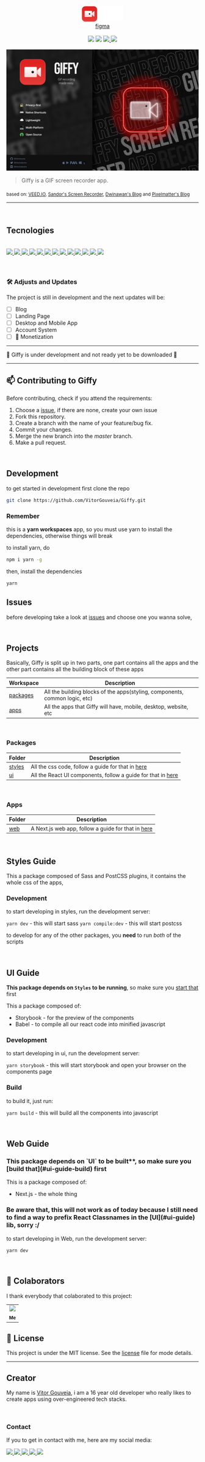 <div align="center">
  <a href="https://vitorgouveia.github.io/Giffy">
    <img src=".github/assets/logo.png" />
  </a>
</div>

<div align="center">
  <a href="https://www.figma.com/file/JrvfChRpuKFnxZopbbAi3M/Giffy?node-id=2%3A20">
  figma
  </a>
</div>

<br />

<div align="center">
  <img src="https://img.shields.io/github/repo-size/vitorgouveia/giffy?style=for-the-badge" />
  <img src="https://img.shields.io/github/languages/count/vitorgouveia/giffy?style=for-the-badge" />

  <a href="https://github.com/VitorGouveia/Giffy/blob/master/LICENSE.md">
    <img src="https://img.shields.io/github/license/vitorgouveia/giffy?style=for-the-badge" />
  </a>

  <a href="https://github.com/VitorGouveia/Giffy/releases/latest">
    <img src="https://img.shields.io/github/v/release/vitorgouveia/giffy?display_name=release&include_prereleases&sort=date&style=for-the-badge" />
  </a>
</div>

<br />

<img src=".github/assets/cover.jpg" />

> Giffy is a GIF screen recorder app.

<sub>
  based on: <a href="https://www.veed.io">VEED.IO</a>,
  <a href="https://dribbble.com/shots/14521743-Screen-Recorder">Sandor's Screen Recorder</a>,
  <a href="https://www.dwinawan.com/blog">Dwinawan's Blog</a> and
  <a href="https://www.pixelmatters.com/blog">Pixelmatter's Blog</a>
</sub>

---

<br />

## Tecnologies

<br />

<a href="https://yarnpkg.com">
  <img src="https://img.shields.io/badge/Yarn-2C8EBB?style=for-the-badge&logo=yarn&logoColor=ffffff" />
</a>

<a href="https://www.w3.org/html">
  <img src="https://img.shields.io/badge/HTML5-E34F26?style=for-the-badge&logo=html5&logoColor=white" />
</a>

<a href="https://sass-lang.com">
  <img src="https://img.shields.io/badge/Sass-CC6699?style=for-the-badge&logo=sass&logoColor=white" />
</a>

<a href="https://postcss.org/">
  <img src="https://img.shields.io/badge/Postcss-DD3A0A?style=for-the-badge&logo=postcss&logoColor=white" />
</a>

<a href="https://reactjs.org/">
  <img src="https://img.shields.io/badge/React-20232a?style=for-the-badge&logo=react" />
</a>

<a href="https://nextjs.org/">
  <img src="https://img.shields.io/badge/Next-000000?style=for-the-badge&logo=next.js" />
</a>

<a href="https://storybook.js.org/">
  <img src="https://img.shields.io/badge/Storybook-FF4785?style=for-the-badge&logo=storybook&logoColor=white" />
</a>

<a href="https://www.typescriptlang.org/">
  <img src="https://img.shields.io/badge/TypeScript-007ACC?style=for-the-badge&logo=typescript&logoColor=white" />
</a>

<a href="https://babeljs.io/">
  <img src="https://img.shields.io/badge/Babel-323330?style=for-the-badge&logo=babel&logoColor=F9DC3E" />
</a>

<a href="https://webpack.js.org/">
  <img src="https://img.shields.io/badge/Webpack-2b3a42?style=for-the-badge&logo=webpack" />
</a>

<a href="https://github.com/features/actions">
  <img src="https://img.shields.io/badge/Github Actions-000000?style=for-the-badge&logo=github-actions" />
</a>

<a href="https://eslint.org/">
  <img src="https://img.shields.io/badge/Eslint-4B32C3?style=for-the-badge&logo=eslint" />
</a>

<a href="https://prettier.io/">
  <img src="https://img.shields.io/badge/Prettier-F7B93E?style=for-the-badge&logo=prettier&logoColor=000" />
</a>

<br />
<br />
<br />

### 🛠️ Adjusts and Updates

The project is still in development and the next updates will be:

- [ ] Blog
- [ ] Landing Page
- [ ] Desktop and Mobile App
- [ ] Account System
- [ ] 💸 Monetization

---

🚧 Giffy is under development and not ready yet to be downloaded 🚧

---

## 📫 Contributing to Giffy

Before contributing, check if you attend the requirements:

1. Choose a [issue](https://github.com/VitorGouveia/Giffy/issues), if there are none, create your own issue
2. Fork this repository.
3. Create a branch with the name of your feature/bug fix.
4. Commit your changes.
5. Merge the new branch into the _master_ branch.
6. Make a pull request.

<br />

## Development

to get started in development first clone the repo

```bash
git clone https://github.com/VitorGouveia/Giffy.git
```

### Remember
this is a **yarn workspaces** app, so you must use yarn to install the dependencies, otherwise things will break

to install yarn, do

```bash
npm i yarn -g
```

then, install the dependencies

```bash
yarn
```

## Issues

before developing take a look at [issues](#https://github.com/VitorGouveia/Giffy/issues) and choose one you wanna solve,

<br />

## Projects

Basically, Giffy is split up in two parts, one part contains all the apps and the other part contains all the building block of these apps

|Workspace|Description|
|------|-----------|
|[packages](#project-packages)|All the building blocks of the apps(styling, components, common logic, etc)|
|[apps](#project-apps)|All the apps that Giffy will have, mobile, desktop, website, etc|

<br />

<h3 id="project-packages">Packages</h3>

|Folder|Description|
|------|-----------|
|[styles](#styles-guide)| All the css code, follow a guide for that in [here](#styles-guide)|
|[ui](#ui-guide)|All the React UI components, follow a guide for that in [here](#ui-guide)|


<br />

<h3 id="project-apps">Apps</h3>

|Folder|Description|
|------|-----------|
|[web](#web-guide)| A Next.js web app, follow a guide for that in [here](#web-guide)|

<br />

<h2 id="styles-guide">Styles Guide</h2>

This a package composed of Sass and PostCSS plugins, it contains the whole css of the apps,

<h3 id="styles-guide-development">Development</h3>

to start developing in styles, run the development server:

`yarn dev` - this will start sass
`yarn compile:dev` - this will start postcss

to develop for any of the other packages, you **need** to run _both_ of the scripts

<br />

<h2 id="ui-guide">UI Guide</h2>

**This package depends on `Styles` to be running**, so make sure you [start that](#styles-guide-development) first

This a package composed of:

- Storybook - for the preview of the components
- Babel - to compile all our react code into minified javascript

<h3 id="ui-guide-development">Development</h3>

to start developing in ui, run the development server:

`yarn storybook` - this will start storybook and open your browser on the components page

<h3 id="ui-guide-build">Build</h3>

to build it, just run:

`yarn build` - this will build all the components into javascript


<br />

<h2 id="ui-guide">Web Guide</h2>

<h3>This package depends on `UI` to be built**, so make sure you [build that](#ui-guide-build) first</h3>

This is a package composed of:
- Next.js - the whole thing

<h3>Be aware that, this will not work as of today because I still need to find a way to prefix React Classnames in the [UI](#ui-guide) lib, sorry :/</h3>
to start developing in Web, run the development server:

```
yarn dev
```

<br />

## 🤝 Colaborators

I thank everybody that colaborated to this project:

<table>
  <tr>
    <td align="center">
      <a href="http://github.com/vitorGouveia">
        <img src="https://avatars.githubusercontent.com/u/61664367?v=4" width="100px" ><br>
        <sub>
          <b>Me</b>
        </sub>
      </a>
    </td>
  </tr>
</table>

## 📝 License

This project is under the MIT license. See the [license](LICENSE.md) file for mode details.

---

## Creator

My name is [Vitor Gouveia](https://github.com/VitorGouveia), i am a 16 year old developer who really likes to create apps using over-engineered tech stacks.

<br />

### **Contact**

If you to get in contact with me, here are my social media:

<a href="https://www.linkedin.com/in/vitor-neves-gomes-gouveia-08ba391a7">
  <img src="https://img.shields.io/badge/LinkedIn-FFFFFF?style=for-the-badge&logo=linkedin&logoColor=0A66C2" />
</a>

<a href="https://github.com/VitorGouveia">
  <img src="https://img.shields.io/badge/GitHub-000000?style=for-the-badge&logo=github&logoColor=light" />
</a>

<a href="#">
  <img src="https://img.shields.io/badge/Discord-000000?style=for-the-badge&logo=discord" />
</a>

<a href="https://twitter.com/VitorAvalanche">
  <img src="https://img.shields.io/badge/Twitter-000000?style=for-the-badge&logo=twitter" />
</a>

<a href="https://www.instagram.com/vitor_.gouveia">
  <img src="https://img.shields.io/badge/Instagram-000000?style=for-the-badge&logo=instagram" />
</a>
